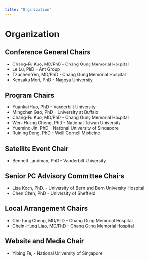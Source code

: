 ```yaml
---
title: "Organization"
---
```


# Organization

## Conference General Chairs

* Chang-Fu Kuo, MD/PhD - Chang Gung Memorial Hospital
* Le Lu, PhD – Ant Group
* Tzuchen Yen, MD/PhD - Chang Gung Memorial Hospital
* Kensaku Mori, PhD - Nagoya University

## Program Chairs
* Yuankai Huo, PhD - Vanderbilt University
* Mingchen Gao, PhD - University at Buffalo
* Chang-Fu Kuo, MD/PhD - Chang Gung Memorial Hospital
* Wen-Huang Cheng, PhD - National Taiwan University
* Yueming Jin, PhD - National University of Singapore
* Ruining Deng, PhD - Weill Cornell Medicine

## Satellite Event Chair
* Bennett Landman, PhD - Vanderbilt University

## Senior PC Advisory Committee Chairs
* Lisa Koch, PhD. -  University of Bern and Bern University Hospital
* Chen Chen, PhD  -  University of Sheffield

## Local Arrangement Chairs
* Chi-Tung Cheng, MD/PhD - Chang Gung Memorial Hospital
* Chein-Hung Liao, MD/PhD - Chang Gung Memorial Hospital

## Website and Media Chair
* Yibing Fu, - National University of Singapore


